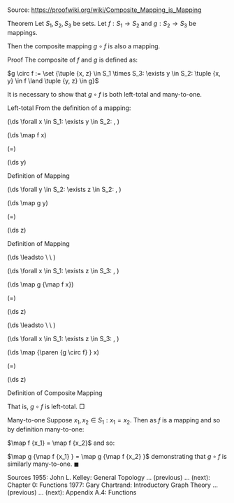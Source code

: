 # 

Source: https://proofwiki.org/wiki/Composite_Mapping_is_Mapping



Theorem
Let $S_1, S_2, S_3$ be sets.
Let $f: S_1 \to S_2$ and $g: S_2 \to S_3$ be mappings.

Then the composite mapping $g \circ f$ is also a mapping.


Proof
The composite of $f$ and $g$ is defined as:

$g \circ f := \set {\tuple {x, z} \in S_1 \times S_3: \exists y \in S_2: \tuple {x, y} \in f \land \tuple {y, z} \in g}$

It is necessary to show that $g \circ f$ is both left-total and many-to-one.


Left-total
From the definition of a mapping:










\(\ds \forall x \in S_1: \exists y \in S_2: \, \)



\(\ds \map f x\)

\(=\)







\(\ds y\)





Definition of Mapping










\(\ds \forall y \in S_2: \exists z \in S_2: \, \)



\(\ds \map g y\)

\(=\)







\(\ds z\)





Definition of Mapping








\(\ds \leadsto \ \ \)

\(\ds \forall x \in S_1: \exists z \in S_3: \, \)



\(\ds \map g {\map f x}\)

\(=\)







\(\ds z\)














\(\ds \leadsto \ \ \)

\(\ds \forall x \in S_1: \exists z \in S_3: \, \)



\(\ds \map {\paren {g \circ f} } x\)

\(=\)







\(\ds z\)





Definition of Composite Mapping



That is, $g \circ f$ is left-total.
$\Box$


Many-to-one
Suppose $x_1, x_2 \in S_1: x_1 = x_2$.
Then as $f$ is a mapping and so by definition many-to-one:

$\map f {x_1} = \map f {x_2}$
and so:

$\map g {\map f {x_1} } = \map g {\map f {x_2} }$
demonstrating that $g \circ f$ is similarly many-to-one.
$\blacksquare$


Sources
1955: John L. Kelley: General Topology ... (previous) ... (next): Chapter $0$: Functions
1977: Gary Chartrand: Introductory Graph Theory ... (previous) ... (next): Appendix $\text{A}.4$: Functions




